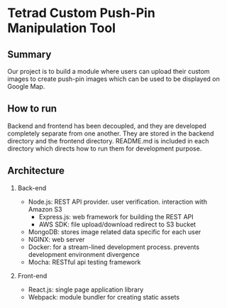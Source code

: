 # Tetrad Custom Push-Pin Manipulation Tool


## Summary
Our project is to build a module where users can upload their custom images to create push-pin images which can be used to be displayed on Google Map. 


## How to run
Backend and frontend has been decoupled, and they are developed completely separate from one another. They are stored in the backend directory and the frontend directory. README.md is included in each directory which directs how to run them for development purpose. 


## Architecture
1. Back-end
    * Node.js: REST API provider. user verification. interaction with Amazon S3
        * Express.js: web framework for building the REST API
        * AWS SDK: file upload/download redirect to S3 bucket
    * MongoDB: stores image related data specific for each user
    * NGINX: web server
    * Docker: for a stream-lined development process. prevents development environment divergence
    * Mocha: RESTful api testing framework

2. Front-end
    * React.js: single page application library
    * Webpack: module bundler for creating static assets
